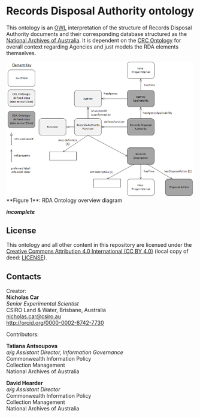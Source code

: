 # Records Disposal Authority ontology

This ontology is an [OWL](https://www.w3.org/OWL/) interpretation of the structure of Records Disposal Authority documents and their corresponding database structured as the [National Archives of Australia](http://naa.gov.au). It is dependent on the [CRC Ontology](https://github.com/CSIRO-enviro-informatics/crs-ont) for overall context regarding Agencies and just models the RDA elements themselves.

<img src="rda.png" title="RDA Ontology overview diagram" style="width:500px;" />  
**Figure 1**: RDA Ontology overview diagram

***incomplete***

## License
This ontology and all other content in this repository are licensed under the [Creative Commons Attribution 4.0 International (CC BY 4.0)](https://creativecommons.org/licenses/by/4.0/) (local copy of deed: [LICENSE](LICENSE)).


## Contacts
Creator:  
**Nicholas Car**  
*Senior Experimental Scientist*  
CSIRO Land & Water, Brisbane, Australia    
<nicholas.car@csiro.au>  
<http://orcid.org/0000-0002-8742-7730>  

Contributors:

**Tatiana Antsoupova**  
*a/g Assistant Director, Information Governance*  
Commonwealth Information Policy  
Collection Management  
National Archives of Australia  

**David Hearder**  
*a/g Assistant Director*  
Commonwealth Information Policy  
Collection Management  
National Archives of Australia  
